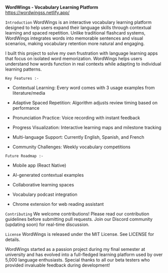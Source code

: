 **WordWings - Vocabulary Learning Platform**
https://wordwingss.netlify.app/

`Introduction`
WordWings is an interactive vocabulary learning platform designed to help users expand their language skills through contextual learning and spaced repetition. Unlike traditional flashcard systems, WordWings integrates words into memorable sentences and visual scenarios, making vocabulary retention more natural and engaging.

I built this project to solve my own frustration with language learning apps that focus on isolated word memorization. WordWings helps users understand how words function in real contexts while adapting to individual learning patterns.


`Key Features :-`
* Contextual Learning: Every word comes with 3 usage examples from literature/media

* Adaptive Spaced Repetition: Algorithm adjusts review timing based on performance

* Pronunciation Practice: Voice recording with instant feedback

* Progress Visualization: Interactive learning maps and milestone tracking

* Multi-language Support: Currently English, Spanish, and French

* Community Challenges: Weekly vocabulary competitions


`Future Roadmap :-`
- Mobile app (React Native)

- AI-generated contextual examples

- Collaborative learning spaces

- Vocabulary podcast integration

- Chrome extension for web reading assistant



`Contributing`
We welcome contributions! Please read our contribution guidelines before submitting pull requests. Join our Discord community (updating soon) for real-time discussion.

`License`
WordWings is released under the MIT License. See LICENSE for details.

WordWings started as a passion project during my final semester at university and has evolved into a full-fledged learning platform used by over 5,000 language enthusiasts. Special thanks to all our beta testers who provided invaluable feedback during development!

